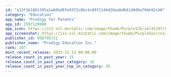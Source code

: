 ```yaml
---
id: "a13f161801195a1a60bd8fe9372c8bc4c89f1144d2beabd64140d6a704e92cb0"
category: "Education"
app_name: "Prodigy for Parents"
app_id: 1597129900
app_icon: https://is1-ssl.mzstatic.com/image/thumb/Purple126/v4/43/6f/89/436f89d7-e03d-d591-276f-ba19010e4c94/AppIcon-1x_U007emarketing-0-10-0-85-220.png/1024x1024bb.png
app_screenshot: https://is1-ssl.mzstatic.com/image/thumb/PurpleSource126/v4/5a/29/77/5a29779e-ecbe-af26-eecc-b91c08d044da/4b996fd2-b2b2-4d2a-8ddf-b251a3740649_App_Store_6.5__1.png/1242x2688bb.png
publisher_id: 950795721
publisher_name: "Prodigy Education Inc."
rank: 267
most_recent_release: 2023-11-13 00:00:00
release_count_in_past_year: 15
release_count_in_past_year_category: 16
release_count_in_past_year_top_in_category: 35
---
```

